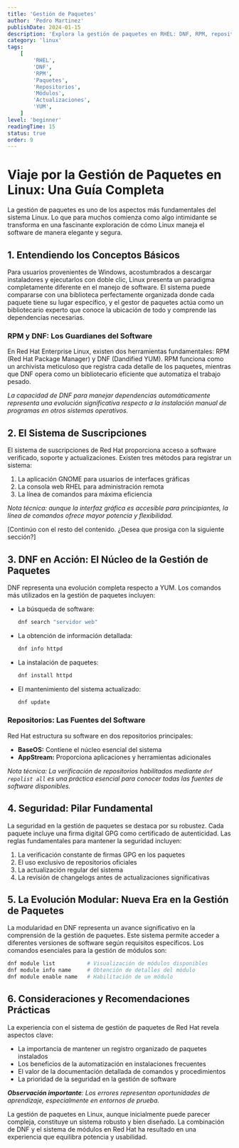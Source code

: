 ```yaml
---
title: 'Gestión de Paquetes'
author: 'Pedro Martinez'
publishDate: 2024-01-15
description: 'Explora la gestión de paquetes en RHEL: DNF, RPM, repositorios, módulos y buenas prácticas para mantener tu sistema actualizado y seguro'
category: 'linux'
tags:
    [
        'RHEL',
        'DNF',
        'RPM',
        'Paquetes',
        'Repositorios',
        'Módulos',
        'Actualizaciones',
        'YUM',
    ]
level: 'beginner'
readingTime: 15
status: true
order: 9
---
```


# Viaje por la Gestión de Paquetes en Linux: Una Guía Completa

La gestión de paquetes es uno de los aspectos más fundamentales del sistema Linux. Lo que para muchos comienza como algo intimidante se transforma en una fascinante exploración de cómo Linux maneja el software de manera elegante y segura.

## 1. Entendiendo los Conceptos Básicos

Para usuarios provenientes de Windows, acostumbrados a descargar instaladores y ejecutarlos con doble clic, Linux presenta un paradigma completamente diferente en el manejo de software. El sistema puede compararse con una biblioteca perfectamente organizada donde cada paquete tiene su lugar específico, y el gestor de paquetes actúa como un bibliotecario experto que conoce la ubicación de todo y comprende las dependencias necesarias.

### RPM y DNF: Los Guardianes del Software

En Red Hat Enterprise Linux, existen dos herramientas fundamentales: RPM (Red Hat Package Manager) y DNF (Dandified YUM). RPM funciona como un archivista meticuloso que registra cada detalle de los paquetes, mientras que DNF opera como un bibliotecario eficiente que automatiza el trabajo pesado.

_La capacidad de DNF para manejar dependencias automáticamente representa una evolución significativa respecto a la instalación manual de programas en otros sistemas operativos._

## 2. El Sistema de Suscripciones

El sistema de suscripciones de Red Hat proporciona acceso a software verificado, soporte y actualizaciones. Existen tres métodos para registrar un sistema:

1. La aplicación GNOME para usuarios de interfaces gráficas
2. La consola web RHEL para administración remota
3. La línea de comandos para máxima eficiencia

_Nota técnica: aunque la interfaz gráfica es accesible para principiantes, la línea de comandos ofrece mayor potencia y flexibilidad._

[Continúo con el resto del contenido. ¿Desea que prosiga con la siguiente sección?]

## 3. DNF en Acción: El Núcleo de la Gestión de Paquetes

DNF representa una evolución completa respecto a YUM. Los comandos más utilizados en la gestión de paquetes incluyen:

-   La búsqueda de software:
    ```bash
    dnf search "servidor web"
    ```
-   La obtención de información detallada:
    ```bash
    dnf info httpd
    ```
-   La instalación de paquetes:
    ```bash
    dnf install httpd
    ```
-   El mantenimiento del sistema actualizado:
    ```bash
    dnf update
    ```

### Repositorios: Las Fuentes del Software

Red Hat estructura su software en dos repositorios principales:

-   **BaseOS:** Contiene el núcleo esencial del sistema
-   **AppStream:** Proporciona aplicaciones y herramientas adicionales

_Nota técnica: La verificación de repositorios habilitados mediante `dnf repolist all` es una práctica esencial para conocer todas las fuentes de software disponibles._

## 4. Seguridad: Pilar Fundamental

La seguridad en la gestión de paquetes se destaca por su robustez. Cada paquete incluye una firma digital GPG como certificado de autenticidad. Las reglas fundamentales para mantener la seguridad incluyen:

1. La verificación constante de firmas GPG en los paquetes
2. El uso exclusivo de repositorios oficiales
3. La actualización regular del sistema
4. La revisión de changelogs antes de actualizaciones significativas

## 5. La Evolución Modular: Nueva Era en la Gestión de Paquetes

La modularidad en DNF representa un avance significativo en la comprensión de la gestión de paquetes. Este sistema permite acceder a diferentes versiones de software según requisitos específicos. Los comandos esenciales para la gestión de módulos son:

```bash
dnf module list          # Visualización de módulos disponibles
dnf module info name     # Obtención de detalles del módulo
dnf module enable name   # Habilitación de un módulo
```

## 6. Consideraciones y Recomendaciones Prácticas

La experiencia con el sistema de gestión de paquetes de Red Hat revela aspectos clave:

-   La importancia de mantener un registro organizado de paquetes instalados
-   Los beneficios de la automatización en instalaciones frecuentes
-   El valor de la documentación detallada de comandos y procedimientos
-   La prioridad de la seguridad en la gestión de software

_**Observación importante**: Los errores representan oportunidades de aprendizaje, especialmente en entornos de prueba._

La gestión de paquetes en Linux, aunque inicialmente puede parecer compleja, constituye un sistema robusto y bien diseñado. La combinación de DNF y el sistema de módulos en Red Hat ha resultado en una experiencia que equilibra potencia y usabilidad.
